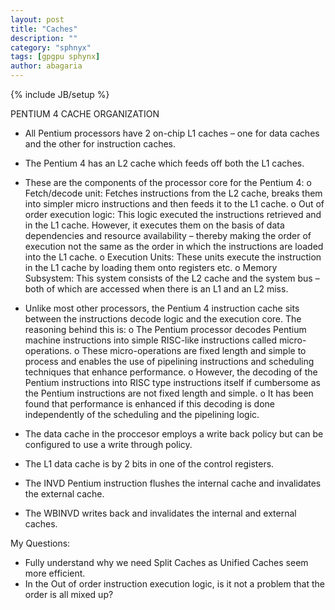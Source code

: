 ```yaml
---
layout: post
title: "Caches"
description: ""
category: "sphnyx"
tags: [gpgpu sphynx]
author: abagaria
---
```

{% include JB/setup %}

PENTIUM 4 CACHE ORGANIZATION

-	All Pentium processors have 2 on-chip L1 caches – one for data caches and the other for instruction caches.
-	The Pentium 4 has an L2 cache which feeds off both the L1 caches. 
-	These are the components of the processor core for the Pentium 4:
o	Fetch/decode unit: Fetches instructions from the L2 cache, breaks them into simpler micro instructions and then feeds it to the L1 cache. 
o	Out of order execution logic:  This logic executed the instructions retrieved and in the L1 cache. However, it executes them on the basis of data dependencies and resource availability – thereby making the order of execution not the same as the order in which the instructions are loaded into the L1 cache.
o	Execution Units: These units execute the instruction in the L1 cache by loading them onto registers etc.
o	Memory Subsystem: This system consists of the L2 cache and the system bus – both of which are accessed when there is an L1 and an L2 miss. 

-	Unlike most other processors, the Pentium 4 instruction cache sits between the instructions decode logic and the execution core. The reasoning behind this is: 
o	The Pentium processor decodes Pentium machine instructions into simple RISC-like instructions called micro-operations. 
o	These micro-operations are fixed length and simple to process and enables the use of pipelining instructions and scheduling techniques that enhance performance. 
o	However, the decoding of the Pentium instructions into RISC type instructions itself if cumbersome as the Pentium instructions are not fixed length and simple. 
o	It has been found that performance is enhanced if this decoding is done independently of the scheduling and the pipelining logic. 
-	The data cache in the proccesor employs a write back policy but can be configured to use a write through policy.
-	The L1 data cache is by 2 bits in one of the control registers. 
-	The INVD Pentium instruction flushes the internal cache and invalidates the external cache. 
-	The WBINVD writes back and invalidates the internal and external caches. 


My Questions: 
	
-	Fully understand why we need Split Caches as Unified Caches seem more efficient. 
-	In the Out of order instruction execution logic, is it not a problem that the order is all mixed up? 

